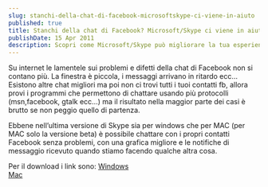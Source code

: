 ```yaml
---
slug: stanchi-della-chat-di-facebook-microsoftskype-ci-viene-in-aiuto
published: true
title: Stanchi della chat di Facebook? Microsoft/Skype ci viene in aiuto
publishDate: 15 Apr 2011
description: Scopri come Microsoft/Skype può migliorare la tua esperienza di chat.
---
```


Su internet le lamentele sui problemi e difetti della chat di Facebook non si contano più. La finestra è piccola, i messaggi arrivano in ritardo ecc…
Esistono altre chat migliori ma poi non ci trovi tutti i tuoi contatti fb, allora provi i programmi che permettono di chattare usando più protocolli (msn,facebook, gtalk ecc…) ma il risultato nella maggior parte dei casi è brutto se non peggio quello di partenza.

Ebbene nell’ultima versione di Skype sia per windows che per MAC (per MAC solo la versione beta) è possibile chattare con i propri contatti Facebook senza problemi, con una grafica migliore e le notifiche di messaggio ricevuto quando stiamo facendo qualche altra cosa.

Per il download i link sono:
[Windows](http://www.skype.com/intl/it/get-skype/on-your-computer/windows/)  
[Mac](http://www.skype.com/intl/it/get-skype/on-your-computer/macosx/beta/)
